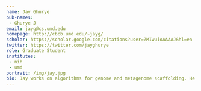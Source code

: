 ```yaml
---
name: Jay Ghurye
pub-names:
 - Ghurye J
email: jayg@cs.umd.edu
homepage: http://cbcb.umd.edu/~jayg/
scholar: https://scholar.google.com/citations?user=ZMIwuioAAAAJ&hl=en
twitter: https://twitter.com/jayghurye
role: Graduate Student
institutes:
 - nih
 - umd
portrait: /img/jay.jpg
bio: Jay works on algorithms for genome and metagenome scaffolding. He completed his bachelor's degree in Computer Science from India and started PhD at the University of Maryland - College Park in fall 2014, where he is working in Mihai Pop's lab. He holds a volunteer research position with the Genome Informatics Section.
---
```


